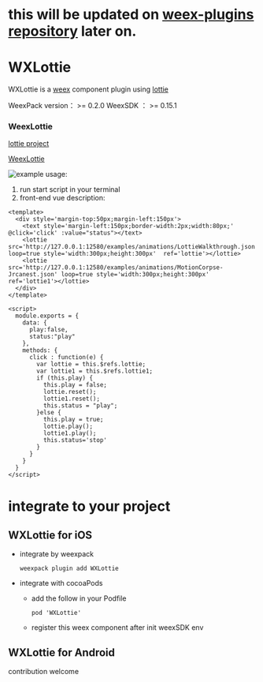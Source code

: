 # this will be updated on [weex-plugins repository](https://github.com/weex-plugins/WeexLottie) later on.

# WXLottie
WXLottie is a [weex](https://github.com/apache/incubator-weex) component  plugin using [lottie](https://github.com/airbnb/lottie-ios)

WeexPack version： >= 0.2.0
WeexSDK ： >= 0.15.1

### WeexLottie

[lottie project](https://github.com/airbnb/lottie-ios)

[WeexLottie](https://github.com/acton393/WeexLottie)

![example](examples/gif/lottie.gif)
usage:

1. run start script in your terminal
2. front-end
  vue description:

```
<template>
  <div style='margin-top:50px;margin-left:150px'>
	<text style='margin-left:150px;border-width:2px;width:80px;' @click='click' :value="status"></text>
    <lottie src='http://127.0.0.1:12580/examples/animations/LottieWalkthrough.json' loop=true style='width:300px;height:300px'  ref='lottie'></lottie>
	<lottie src='http://127.0.0.1:12580/examples/animations/MotionCorpse-Jrcanest.json' loop=true style='width:300px;height:300px'  ref='lottie1'></lottie>
  </div>
</template>

<script>
  module.exports = {
    data: {
      play:false,
	  status:"play"
    },
    methods: {
      click : function(e) {
        var lottie = this.$refs.lottie;
		var lottie1 = this.$refs.lottie1;
        if (this.play) {
          this.play = false;
          lottie.reset();
		  lottie1.reset();
		  this.status = "play";
        }else {
          this.play = true;
          lottie.play();
		  lottie1.play();
		  this.status='stop'
        }
      }
    }
  }  
</script>
```

# integrate to your project
## WXLottie for iOS 
- integrate by weexpack

  ```
  weexpack plugin add WXLottie
  ```
- integrate with cocoaPods
   - add the follow in your Podfile
  
      ```
      pod 'WXLottie'
      ```
   - register this weex component after init weexSDK env

## WXLottie for Android

contribution welcome
  
  
